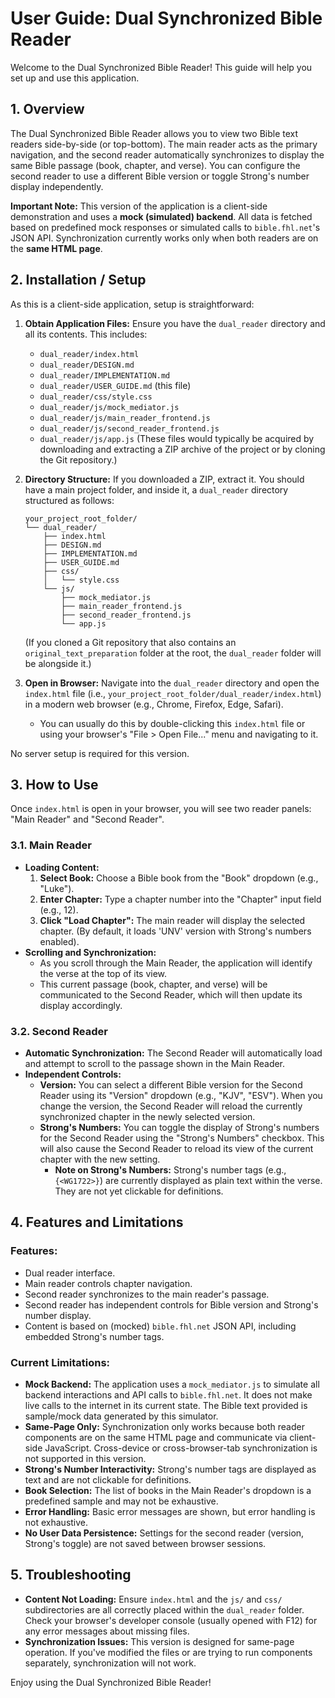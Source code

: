 # User Guide: Dual Synchronized Bible Reader

Welcome to the Dual Synchronized Bible Reader! This guide will help you set up and use this application.

## 1. Overview

The Dual Synchronized Bible Reader allows you to view two Bible text readers side-by-side (or top-bottom). The main reader acts as the primary navigation, and the second reader automatically synchronizes to display the same Bible passage (book, chapter, and verse). You can configure the second reader to use a different Bible version or toggle Strong's number display independently.

**Important Note:** This version of the application is a client-side demonstration and uses a **mock (simulated) backend**. All data is fetched based on predefined mock responses or simulated calls to `bible.fhl.net`'s JSON API. Synchronization currently works only when both readers are on the **same HTML page**.

## 2. Installation / Setup

As this is a client-side application, setup is straightforward:

1.  **Obtain Application Files:** Ensure you have the `dual_reader` directory and all its contents. This includes:
    *   `dual_reader/index.html`
    *   `dual_reader/DESIGN.md`
    *   `dual_reader/IMPLEMENTATION.md`
    *   `dual_reader/USER_GUIDE.md` (this file)
    *   `dual_reader/css/style.css`
    *   `dual_reader/js/mock_mediator.js`
    *   `dual_reader/js/main_reader_frontend.js`
    *   `dual_reader/js/second_reader_frontend.js`
    *   `dual_reader/js/app.js`
    (These files would typically be acquired by downloading and extracting a ZIP archive of the project or by cloning the Git repository.)

2.  **Directory Structure:**
    If you downloaded a ZIP, extract it. You should have a main project folder, and inside it, a `dual_reader` directory structured as follows:
    ```
    your_project_root_folder/
    └── dual_reader/
        ├── index.html
        ├── DESIGN.md
        ├── IMPLEMENTATION.md
        ├── USER_GUIDE.md
        ├── css/
        │   └── style.css
        └── js/
            ├── mock_mediator.js
            ├── main_reader_frontend.js
            ├── second_reader_frontend.js
            └── app.js
    ```
    (If you cloned a Git repository that also contains an `original_text_preparation` folder at the root, the `dual_reader` folder will be alongside it.)

3.  **Open in Browser:** Navigate into the `dual_reader` directory and open the `index.html` file (i.e., `your_project_root_folder/dual_reader/index.html`) in a modern web browser (e.g., Chrome, Firefox, Edge, Safari).
    *   You can usually do this by double-clicking this `index.html` file or using your browser's "File > Open File..." menu and navigating to it.

No server setup is required for this version.

## 3. How to Use

Once `index.html` is open in your browser, you will see two reader panels: "Main Reader" and "Second Reader".

### 3.1. Main Reader

*   **Loading Content:**
    1.  **Select Book:** Choose a Bible book from the "Book" dropdown (e.g., "Luke").
    2.  **Enter Chapter:** Type a chapter number into the "Chapter" input field (e.g., 12).
    3.  **Click "Load Chapter":** The main reader will display the selected chapter. (By default, it loads 'UNV' version with Strong's numbers enabled).
*   **Scrolling and Synchronization:**
    *   As you scroll through the Main Reader, the application will identify the verse at the top of its view.
    *   This current passage (book, chapter, and verse) will be communicated to the Second Reader, which will then update its display accordingly.

### 3.2. Second Reader

*   **Automatic Synchronization:** The Second Reader will automatically load and attempt to scroll to the passage shown in the Main Reader.
*   **Independent Controls:**
    *   **Version:** You can select a different Bible version for the Second Reader using its "Version" dropdown (e.g., "KJV", "ESV"). When you change the version, the Second Reader will reload the currently synchronized chapter in the newly selected version.
    *   **Strong's Numbers:** You can toggle the display of Strong's numbers for the Second Reader using the "Strong's Numbers" checkbox. This will also cause the Second Reader to reload its view of the current chapter with the new setting.
        *   **Note on Strong's Numbers:** Strong's number tags (e.g., `{<WG1722>}`) are currently displayed as plain text within the verse. They are not yet clickable for definitions.

## 4. Features and Limitations

### Features:

*   Dual reader interface.
*   Main reader controls chapter navigation.
*   Second reader synchronizes to the main reader's passage.
*   Second reader has independent controls for Bible version and Strong's number display.
*   Content is based on (mocked) `bible.fhl.net` JSON API, including embedded Strong's number tags.

### Current Limitations:

*   **Mock Backend:** The application uses a `mock_mediator.js` to simulate all backend interactions and API calls to `bible.fhl.net`. It does not make live calls to the internet in its current state. The Bible text provided is sample/mock data generated by this simulator.
*   **Same-Page Only:** Synchronization only works because both reader components are on the same HTML page and communicate via client-side JavaScript. Cross-device or cross-browser-tab synchronization is not supported in this version.
*   **Strong's Number Interactivity:** Strong's number tags are displayed as text and are not clickable for definitions.
*   **Book Selection:** The list of books in the Main Reader's dropdown is a predefined sample and may not be exhaustive.
*   **Error Handling:** Basic error messages are shown, but error handling is not exhaustive.
*   **No User Data Persistence:** Settings for the second reader (version, Strong's toggle) are not saved between browser sessions.

## 5. Troubleshooting

*   **Content Not Loading:** Ensure `index.html` and the `js/` and `css/` subdirectories are all correctly placed within the `dual_reader` folder. Check your browser's developer console (usually opened with F12) for any error messages about missing files.
*   **Synchronization Issues:** This version is designed for same-page operation. If you've modified the files or are trying to run components separately, synchronization will not work.

Enjoy using the Dual Synchronized Bible Reader!
```

